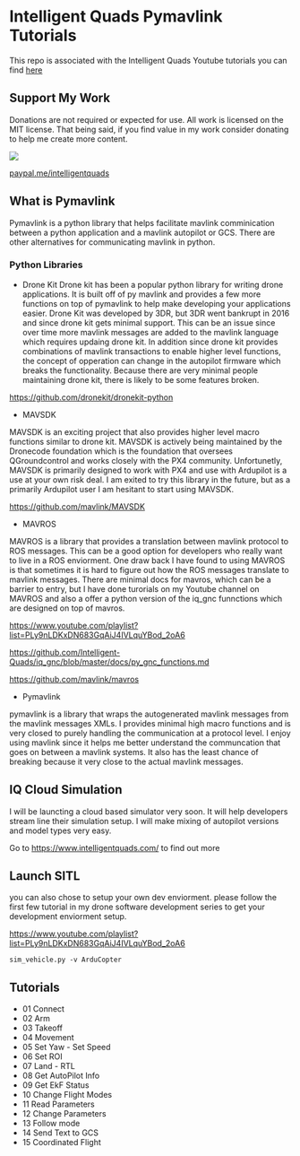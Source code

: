 # Intelligent Quads Pymavlink Tutorials

This repo is associated with the Intelligent Quads Youtube tutorials you can find [here](https://www.youtube.com/playlist?list=PLy9nLDKxDN68cwdt5EznyAul6R8mUSNou)

## Support My Work

Donations are not required or expected for use. All work is licensed on the MIT license. That being said, if you find value in my work consider donating to help me create more content.  

[<img src="https://www.paypalobjects.com/webstatic/mktg/logo/pp_cc_mark_37x23.jpg">](https://www.paypal.me/intelligentquads)

[paypal.me/intelligentquads](https://www.paypal.com/paypalme/intelligentquads)


## What is Pymavlink 

Pymavlink is a python library that helps facilitate mavlink comminication between a python application and a mavlink autopilot or GCS. There are other alternatives for communicating mavlink in python.

### Python Libraries 


- Drone Kit 
Drone kit has been a popular python library for writing drone applications. It is built off of py mavlink and provides a few more functions on top of pymavlink to help make developing your applications easier. Drone Kit was developed by 3DR, but 3DR went bankrupt in 2016 and since drone kit gets minimal support. This can be an issue since over time more mavlink messages are added to the mavlink language which requires updaing drone kit. In addition since drone kit provides combinations of mavlink transactions to enable higher level functions, the concept of opperation can change in the autopilot firmware which breaks the functionality.  Because there are very minimal people maintaining drone kit, there is likely to be some features broken. 

https://github.com/dronekit/dronekit-python

- MAVSDK 

MAVSDK is an exciting project that also provides higher level macro functions similar to drone kit. MAVSDK is actively being maintained by the Dronecode foundation which is the foundation that oversees QGroundcontrol and works closely with the PX4 community. Unfortunetly, MAVSDK is primarily designed to work with PX4 and use with Ardupilot is a use at your own risk deal. I am exited to try this library in the future, but as a primarily Ardupilot user I am hesitant to start using MAVSDK. 

https://github.com/mavlink/MAVSDK


- MAVROS

MAVROS is a library that provides a translation between mavlink protocol to ROS messages. This can be a good option for developers who really want to live in a ROS enviorment. One draw back I have found to using MAVROS is that sometimes it is hard to figure out how the ROS messages translate to mavlink messages. There are minimal docs for mavros, which can be a barrier to entry, but I have done turorials on my Youtube channel on MAVROS and also a offer a python version of the iq_gnc funnctions which are designed on top of mavros. 

https://www.youtube.com/playlist?list=PLy9nLDKxDN683GqAiJ4IVLquYBod_2oA6

https://github.com/Intelligent-Quads/iq_gnc/blob/master/docs/py_gnc_functions.md

https://github.com/mavlink/mavros


- Pymavlink 

pymavlink is a library that wraps the autogenerated mavlink messages from the mavlink messages XMLs. I provides minimal high macro functions and is very closed to purely handling the communication at a protocol level. I enjoy using mavlink since it helps me better understand the communcation that goes on between a mavlink systems. It also has the least chance of breaking because it very close to the actual mavlink messages. 


## IQ Cloud Simulation

I will be launcting a cloud based simulator very soon. It will help developers stream line their simulation setup. I will make mixing of autopilot versions and model types very easy. 

Go to https://www.intelligentquads.com/ to find out more




## Launch SITL

you can also chose to setup your own dev enviorment. please follow the first few tutorial in my drone software development series to get your development enviorment setup. 

https://www.youtube.com/playlist?list=PLy9nLDKxDN683GqAiJ4IVLquYBod_2oA6

```
sim_vehicle.py -v ArduCopter
```


## Tutorials 

- 01 Connect 
- 02 Arm 
- 03 Takeoff 
- 04 Movement 
- 05 Set Yaw - Set Speed 
- 06 Set ROI
- 07 Land - RTL
- 08 Get AutoPilot Info
- 09 Get EkF Status   
- 10 Change Flight Modes 
- 11 Read Parameters
- 12 Change Parameters 
- 13 Follow mode 
- 14 Send Text to GCS 
- 15 Coordinated Flight 